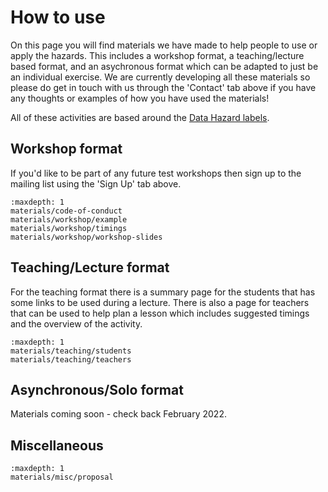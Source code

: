 # How to use

On this page you will find materials we have made to help people to use or apply the hazards. 
This includes a workshop format, a teaching/lecture based format, and an asychronous format which can be adapted to just be an individual exercise.
We are currently developing all these materials so please do get in touch with us through the 'Contact' tab above if you have any thoughts or examples of how you have used the materials! 

All of these activities are based around the [Data Hazard labels](data-hazards). 

## Workshop format

If you'd like to be part of any future test workshops then sign up to the mailing list using the 'Sign Up' tab above.

```{toctree}
:maxdepth: 1
materials/code-of-conduct
materials/workshop/example
materials/workshop/timings
materials/workshop/workshop-slides
```

## Teaching/Lecture format

For the teaching format there is a summary page for the students that has some links to be used during a lecture. 
There is also a page for teachers that can be used to help plan a lesson which includes suggested timings and the overview of the activity. 

```{toctree}
:maxdepth: 1
materials/teaching/students
materials/teaching/teachers
```

## Asynchronous/Solo format

Materials coming soon - check back February 2022.

## Miscellaneous

```{toctree}
:maxdepth: 1
materials/misc/proposal
```
